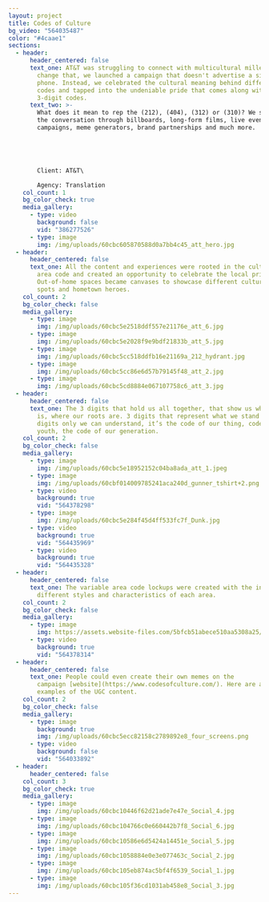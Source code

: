 ```yaml
---
layout: project
title: Codes of Culture
bg_video: "564035487"
color: "#4caae1"
sections:
  - header:
      header_centered: false
      text_one: AT&T was struggling to connect with multicultural millennials. And to
        change that, we launched a campaign that doesn't advertise a single
        phone. Instead, we celebrated the cultural meaning behind different area
        codes and tapped into the undeniable pride that comes along with the
        3-digit codes.
      text_two: >-
        What does it mean to rep the (212), (404), (312) or (310)? We started
        the conversation through billboards, long-form films, live events, radio
        campaigns, meme generators, brand partnerships and much more.


        ‍


        Client: AT&T\

        Agency: Translation
    col_count: 1
    bg_color_check: true
    media_gallery:
      - type: video
        background: false
        vid: "386277526"
      - type: image
        img: /img/uploads/60cbc605870588d0a7bb4c45_att_hero.jpg
  - header:
      header_centered: false
      text_one: All the content and experiences were rooted in the culture of each
        area code and created an opportunity to celebrate the local pride.
        Out-of-home spaces became canvases to showcase different cultures, local
        spots and hometown heroes.
    col_count: 2
    bg_color_check: false
    media_gallery:
      - type: image
        img: /img/uploads/60cbc5e2518ddf557e21176e_att_6.jpg
      - type: image
        img: /img/uploads/60cbc5e2028f9e9bdf21833b_att_5.jpg
      - type: image
        img: /img/uploads/60cbc5cc518ddfb16e21169a_212_hydrant.jpg
      - type: image
        img: /img/uploads/60cbc5cc86e6d57b79145f48_att_2.jpg
      - type: image
        img: /img/uploads/60cbc5cd8884e067107758c6_att_3.jpg
  - header:
      header_centered: false
      text_one: The 3 digits that hold us all together, that show us where our home
        is, where our roots are. 3 digits that represent what we stand for. 3
        digits only we can understand, it’s the code of our thing, code of our
        youth, the code of our generation.
    col_count: 2
    bg_color_check: false
    media_gallery:
      - type: image
        img: /img/uploads/60cbc5e18952152c04ba8ada_att_1.jpeg
      - type: image
        img: /img/uploads/60cbf014009785241aca240d_gunner_tshirt+2.png
      - type: video
        background: true
        vid: "564378298"
      - type: image
        img: /img/uploads/60cbc5e284f45d4ff533fc7f_Dunk.jpg
      - type: video
        background: true
        vid: "564435969"
      - type: video
        background: true
        vid: "564435328"
  - header:
      header_centered: false
      text_one: The variable area code lockups were created with the influence of
        different styles and characteristics of each area.
    col_count: 2
    bg_color_check: false
    media_gallery:
      - type: image
        img: https://assets.website-files.com/5bfcb51abece510aa5308a25/60cbf077cfa5155d40266f55_212%20typography.jpg
      - type: video
        background: true
        vid: "564378314"
  - header:
      header_centered: false
      text_one: People could even create their own memes on the
        campaign [website](https://www.codesofculture.com/). Here are a few
        examples of the UGC content.
    col_count: 2
    bg_color_check: false
    media_gallery:
      - type: image
        background: true
        img: /img/uploads/60cbc5ecc82158c2789892e8_four_screens.png
      - type: video
        background: false
        vid: "564033892"
  - header:
      header_centered: false
    col_count: 3
    bg_color_check: true
    media_gallery:
      - type: image
        img: /img/uploads/60cbc10446f62d21ade7e47e_Social_4.jpg
      - type: image
        img: /img/uploads/60cbc104766c0e660442b7f8_Social_6.jpg
      - type: image
        img: /img/uploads/60cbc10586e6d5424a14451e_Social_5.jpg
      - type: image
        img: /img/uploads/60cbc1058884e0e3e077463c_Social_2.jpg
      - type: image
        img: /img/uploads/60cbc105eb874ac5bf4f6539_Social_1.jpg
      - type: image
        img: /img/uploads/60cbc105f36cd1031ab458e8_Social_3.jpg
---
```

